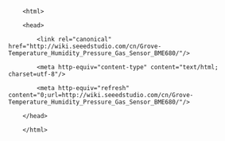 <!DOCTYPE html>
        <html>
        <head>
            <link rel="canonical" href="http://wiki.seeedstudio.com/cn/Grove-Temperature_Humidity_Pressure_Gas_Sensor_BME680/"/>
            <meta http-equiv="content-type" content="text/html; charset=utf-8"/>
            <meta http-equiv="refresh" content="0;url=http://wiki.seeedstudio.com/cn/Grove-Temperature_Humidity_Pressure_Gas_Sensor_BME680/"/>
        </head>
        </html>